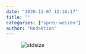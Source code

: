 ```yaml
---
date: "2020-11-07 12:16:17"
title: ""
categories: ["spreu-weizen"]
author: "Redaktion"
---
```



<figure>
<img src="https://www.publicomag.com/wp-content/uploads/2020/11/Publico-Cartoon_2.jpg" alt=stdsize>
</figure>

